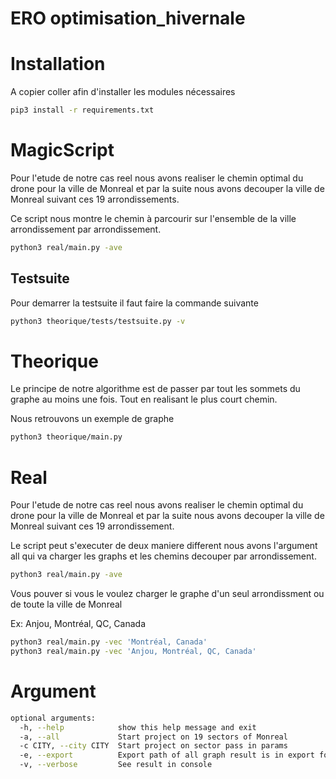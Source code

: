 # ERO optimisation_hivernale

# Installation

A copier coller afin d'installer les modules nécessaires

```sh
pip3 install -r requirements.txt
```

# MagicScript 

Pour l'etude de notre cas reel nous avons realiser le chemin 
optimal du drone pour la ville de Monreal et par la suite
nous avons decouper la ville de Monreal suivant ces 19
arrondissements.

Ce script nous montre le chemin à parcourir sur l'ensemble de la ville
arrondissement par arrondissement.

```sh
python3 real/main.py -ave
```

## Testsuite

Pour demarrer la testsuite il faut faire la commande suivante

```sh
python3 theorique/tests/testsuite.py -v
```

# Theorique

Le principe de notre algorithme est de passer par tout les sommets du graphe
au moins une fois.
Tout en realisant le plus court chemin.

Nous retrouvons un exemple de graphe

```sh
python3 theorique/main.py 
```

# Real

Pour l'etude de notre cas reel nous avons realiser le chemin 
optimal du drone pour la ville de Monreal et par la suite
nous avons decouper la ville de Monreal suivant ces 19
arrondissement.

Le script peut s'executer de deux maniere different nous avons l'argument
all qui va charger les graphs et les chemins decouper
par arrondissement.

```sh
python3 real/main.py -ave
```

Vous pouver si vous le voulez charger le graphe d'un seul arrondissment
ou de toute la ville de Monreal

Ex: Anjou, Montréal, QC, Canada

```sh
python3 real/main.py -vec 'Montréal, Canada'
python3 real/main.py -vec 'Anjou, Montréal, QC, Canada'
```

# Argument

```sh
optional arguments:
  -h, --help            show this help message and exit
  -a, --all             Start project on 19 sectors of Monreal
  -c CITY, --city CITY  Start project on sector pass in params
  -e, --export          Export path of all graph result is in export folder
  -v, --verbose         See result in console
```